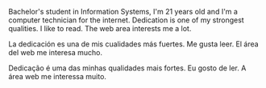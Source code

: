 Bachelor's student in Information Systems, I'm 21 years old and I'm a computer technician for the internet.
Dedication is one of my strongest qualities.
I like to read.
The web area interests me a lot.

La dedicación es una de mis cualidades más fuertes.
Me gusta leer.
El área del web me interesa mucho.

Dedicação é uma das minhas qualidades mais fortes.
Eu gosto de ler.
A área web me interessa muito.


